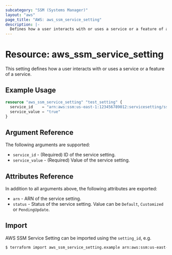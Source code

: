 ```yaml
---
subcategory: "SSM (Systems Manager)"
layout: "aws"
page_title: "AWS: aws_ssm_service_setting"
description: |-
  Defines how a user interacts with or uses a service or a feature of a service.
---
```


# Resource: aws_ssm_service_setting

This setting defines how a user interacts with or uses a service or a feature of a service.

## Example Usage

```terraform
resource "aws_ssm_service_setting" "test_setting" {
  service_id    = "arn:aws:ssm:us-east-1:123456789012:servicesetting/ssm/parameter-store/high-throughput-enabled"
  service_value = "true"
}
```

## Argument Reference

The following arguments are supported:

* `service_id` - (Required) ID of the service setting.
* `service_value` - (Required) Value of the service setting.

## Attributes Reference

In addition to all arguments above, the following attributes are exported:

* `arn` - ARN of the service setting.
* `status` - Status of the service setting. Value can be `Default`, `Customized` or `PendingUpdate`.

## Import

AWS SSM Service Setting can be imported using the `setting_id`, e.g.

```sh
$ terraform import aws_ssm_service_setting.example arn:aws:ssm:us-east-1:123456789012:servicesetting/ssm/parameter-store/high-throughput-enabled
```
